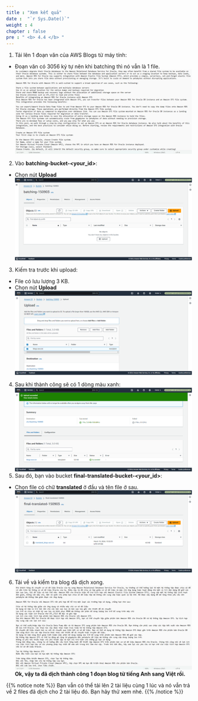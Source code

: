```yaml
---
title : "Xem kết quả"
date :  "`r Sys.Date()`" 
weight : 4 
chapter : false
pre : " <b> 4.4 </b> "
---
```


1. Tải lên 1 đoạn văn của AWS Blogs từ máy tính:
  + Đoạn văn có 3056 ký tự nên khi batching thì nó vẫn là 1 file.
![testing](/images/4.s3/008-testing.png)
2. Vào **batching-bucket-<your_id>**:
  + Chọn nút **Upload**
![testing](/images/4.s3/002-testing.png)
3. Kiếm tra trước khi upload:
  + File có lưu lượng 3 KB.
  + Chọn nút **Upload**
![testing](/images/4.s3/003-testing.png)
4. Sau khi thành công sẽ có 1 dòng màu xanh:
![testing](/images/4.s3/004-testing.png)
5. Sau đó, bạn vào bucket **final-translated-bucket-<your_id>**:
  + Chọn file có chữ **translated** ở đầu và tên file ở sau.
![testing](/images/4.s3/005-testing.png)
6. Tải về và kiểm tra blog đã dịch xong.
![testing](/images/4.s3/007-testing.png)
**Ok, vậy ta đã dịch thành công 1 đoạn blog từ tiếng Anh sang Việt rồi.**

{{% notice note %}}
Bạn vẫn có thể tải lên 2 tài liệu cùng 1 lúc và nó vẫn trả về 2 files đã dịch cho 2 tài liệu đó. Bạn hãy thử xem nhé.
{{% /notice %}}